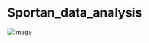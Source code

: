 # Sportan_data_analysis
![image](https://github.com/riddhimitra17/Sportan_data_analysis/assets/97178264/3781921b-1aa4-4041-8654-0cb658a52727)
